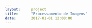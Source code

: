 ```yaml
---  
layout:     project  
title:      "Processamento de Imagens"
date:       2017-01-01 12:00:00  
---  
```

